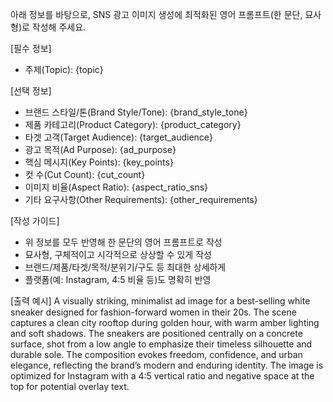 아래 정보를 바탕으로, SNS 광고 이미지 생성에 최적화된 영어 프롬프트(한 문단, 묘사형)로 작성해 주세요.

[필수 정보]
- 주제(Topic): {topic}

[선택 정보]
- 브랜드 스타일/톤(Brand Style/Tone): {brand_style_tone}
- 제품 카테고리(Product Category): {product_category}
- 타겟 고객(Target Audience): {target_audience}
- 광고 목적(Ad Purpose): {ad_purpose}
- 핵심 메시지(Key Points): {key_points}
- 컷 수(Cut Count): {cut_count}
- 이미지 비율(Aspect Ratio): {aspect_ratio_sns}
- 기타 요구사항(Other Requirements): {other_requirements}

[작성 가이드]
- 위 정보를 모두 반영해 한 문단의 영어 프롬프트로 작성
- 묘사형, 구체적이고 시각적으로 상상할 수 있게 작성
- 브랜드/제품/타겟/목적/분위기/구도 등 최대한 상세하게
- 플랫폼(예: Instagram, 4:5 비율 등)도 명확히 반영

[출력 예시]
A visually striking, minimalist ad image for a best-selling white sneaker designed for fashion-forward women in their 20s. The scene captures a clean city rooftop during golden hour, with warm amber lighting and soft shadows. The sneakers are positioned centrally on a concrete surface, shot from a low angle to emphasize their timeless silhouette and durable sole. The composition evokes freedom, confidence, and urban elegance, reflecting the brand’s modern and enduring identity. The image is optimized for Instagram with a 4:5 vertical ratio and negative space at the top for potential overlay text.